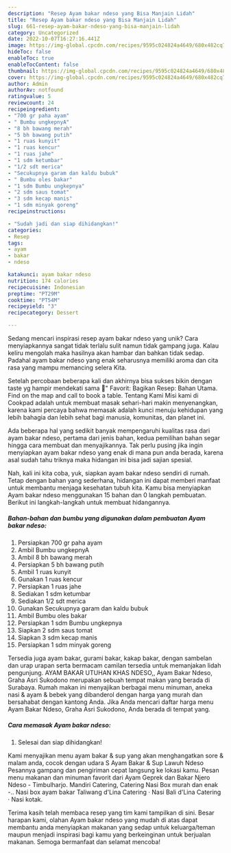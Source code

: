 ```yaml
---
description: "Resep Ayam bakar ndeso yang Bisa Manjain Lidah"
title: "Resep Ayam bakar ndeso yang Bisa Manjain Lidah"
slug: 661-resep-ayam-bakar-ndeso-yang-bisa-manjain-lidah
category: Uncategorized
date: 2022-10-07T16:27:16.441Z
image: https://img-global.cpcdn.com/recipes/9595c024824a4649/680x482cq70/ayam-bakar-ndeso-foto-resep-utama.jpg
hideToc: false
enableToc: true
enableTocContent: false
thumbnail: https://img-global.cpcdn.com/recipes/9595c024824a4649/680x482cq70/ayam-bakar-ndeso-foto-resep-utama.jpg
cover: https://img-global.cpcdn.com/recipes/9595c024824a4649/680x482cq70/ayam-bakar-ndeso-foto-resep-utama.jpg
author: Admin
authorAv: notfound
ratingvalue: 5
reviewcount: 24
recipeingredient:
- "700 gr paha ayam"
- " Bumbu ungkepnyA"
- "8 bh bawang merah"
- "5 bh bawang putih"
- "1 ruas kunyit"
- "1 ruas kencur"
- "1 ruas jahe"
- "1 sdm ketumbar"
- "1/2 sdt merica"
- "Secukupnya garam dan kaldu bubuk"
- " Bumbu oles bakar"
- "1 sdm Bumbu ungkepnya"
- "2 sdm saus tomat"
- "3 sdm kecap manis"
- "1 sdm minyak goreng"
recipeinstructions:

- "Sudah jadi dan siap dihidangkan!"
categories:
- Resep
tags:
- ayam
- bakar
- ndeso

katakunci: ayam bakar ndeso 
nutrition: 174 calories
recipecuisine: Indonesian
preptime: "PT29M"
cooktime: "PT54M"
recipeyield: "3"
recipecategory: Dessert

---
```





Sedang mencari inspirasi resep ayam bakar ndeso yang unik? Cara menyiapkannya sangat tidak terlalu sulit namun tidak gampang juga. Kalau keliru mengolah maka hasilnya akan hambar dan bahkan tidak sedap. Padahal ayam bakar ndeso yang enak seharusnya memiliki aroma dan cita rasa yang mampu memancing selera Kita.





Setelah percobaan beberapa kali dan akhirnya bisa sukses bikin dengan taste yg hampir mendekati sama 🤭&#34; Favorit: Bagikan Resep: Bahan Utama. Find on the map and call to book a table. Tentang Kami Misi kami di Cookpad adalah untuk membuat masak sehari-hari makin menyenangkan, karena kami percaya bahwa memasak adalah kunci menuju kehidupan yang lebih bahagia dan lebih sehat bagi manusia, komunitas, dan planet ini.

Ada beberapa hal yang sedikit banyak mempengaruhi kualitas rasa dari ayam bakar ndeso, pertama dari jenis bahan, kedua pemilihan bahan segar hingga cara membuat dan menyajikannya. Tak perlu pusing jika ingin menyiapkan ayam bakar ndeso yang enak di mana pun anda berada, karena asal sudah tahu triknya maka hidangan ini bisa jadi sajian spesial.






Nah, kali ini kita coba, yuk, siapkan ayam bakar ndeso sendiri di rumah. Tetap dengan bahan yang sederhana, hidangan ini dapat memberi manfaat untuk membantu menjaga kesehatan tubuh kita. Kamu bisa menyiapkan Ayam bakar ndeso menggunakan 15 bahan dan 0 langkah pembuatan. Berikut ini langkah-langkah untuk membuat hidangannya.

<!--inarticleads1-->

##### Bahan-bahan dan bumbu yang digunakan dalam pembuatan Ayam bakar ndeso:

1. Persiapkan 700 gr paha ayam
1. Ambil  Bumbu ungkepnyA
1. Ambil 8 bh bawang merah
1. Persiapkan 5 bh bawang putih
1. Ambil 1 ruas kunyit
1. Gunakan 1 ruas kencur
1. Persiapkan 1 ruas jahe
1. Sediakan 1 sdm ketumbar
1. Sediakan 1/2 sdt merica
1. Gunakan Secukupnya garam dan kaldu bubuk
1. Ambil  Bumbu oles bakar
1. Persiapkan 1 sdm Bumbu ungkepnya
1. Siapkan 2 sdm saus tomat
1. Siapkan 3 sdm kecap manis
1. Persiapkan 1 sdm minyak goreng


Tersedia juga ayam bakar, gurami bakar, kakap bakar, dengan sambelan dan urap urapan serta bermacam camilan tersedia untuk memanjakan lidah pengunjung. AYAM BAKAR UTUHAN KHAS NDESO,, Ayam Bakar Ndeso, Graha Asri Sukodono merupakan sebuah tempat makan yang berada di Surabaya. Rumah makan ini menyajikan berbagai menu minuman, aneka nasi &amp; ayam &amp; bebek yang dibanderol dengan harga yang murah dan bersahabat dengan kantong Anda. Jika Anda mencari daftar harga menu Ayam Bakar Ndeso, Graha Asri Sukodono, Anda berada di tempat yang. 

<!--inarticleads2-->

##### Cara memasak Ayam bakar ndeso:


1. Selesai dan siap dihidangkan!

Kami menyajikan menu ayam bakar &amp; sup yang akan menghangatkan sore &amp; malam anda, cocok dengan udara S Ayam Bakar &amp; Sup Lawuh Ndeso Pesannya gampang dan pengiriman cepat langsung ke lokasi kamu. Pesan menu makanan dan minuman favorit dari Ayam Geprek dan Bakar Njero Ndeso - Timbulharjo. Mandiri Catering, Catering Nasi Box murah dan enak -.. Nasi box ayam bakar Taliwang d&#39;Lina Catering · Nasi Bali d&#39;Lina Catering · Nasi kotak. 

Terima kasih telah membaca resep yang tim kami tampilkan di sini. Besar harapan kami, olahan Ayam bakar ndeso yang mudah di atas dapat membantu anda menyiapkan makanan yang sedap untuk keluarga/teman maupun menjadi inspirasi bagi kamu yang berkeinginan untuk berjualan makanan. Semoga bermanfaat dan selamat mencoba!
